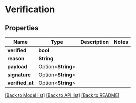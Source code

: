 # Verification

## Properties

Name | Type | Description | Notes
------------ | ------------- | ------------- | -------------
**verified** | **bool** |  | 
**reason** | **String** |  | 
**payload** | Option<**String**> |  | 
**signature** | Option<**String**> |  | 
**verified_at** | Option<**String**> |  | 

[[Back to Model list]](../README.md#documentation-for-models) [[Back to API list]](../README.md#documentation-for-api-endpoints) [[Back to README]](../README.md)


